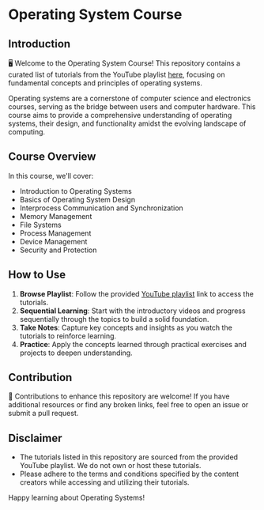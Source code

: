 # Operating System Course

## Introduction
🖥️ Welcome to the Operating System Course! This repository contains a curated list of tutorials from the YouTube playlist [here](https://www.youtube.com/playlist?list=PLBlnK6fEyqRiVhbXDGLXDk_OQAeuVcp2O), focusing on fundamental concepts and principles of operating systems. 

Operating systems are a cornerstone of computer science and electronics courses, serving as the bridge between users and computer hardware. This course aims to provide a comprehensive understanding of operating systems, their design, and functionality amidst the evolving landscape of computing.

## Course Overview
In this course, we'll cover:

- Introduction to Operating Systems
- Basics of Operating System Design
- Interprocess Communication and Synchronization
- Memory Management
- File Systems
- Process Management
- Device Management
- Security and Protection

## How to Use
1. **Browse Playlist**: Follow the provided [YouTube playlist](https://www.youtube.com/playlist?list=PLBlnK6fEyqRiVhbXDGLXDk_OQAeuVcp2O) link to access the tutorials.
2. **Sequential Learning**: Start with the introductory videos and progress sequentially through the topics to build a solid foundation.
3. **Take Notes**: Capture key concepts and insights as you watch the tutorials to reinforce learning.
4. **Practice**: Apply the concepts learned through practical exercises and projects to deepen understanding.

## Contribution
🌟 Contributions to enhance this repository are welcome! If you have additional resources or find any broken links, feel free to open an issue or submit a pull request.

## Disclaimer
- The tutorials listed in this repository are sourced from the provided YouTube playlist. We do not own or host these tutorials.
- Please adhere to the terms and conditions specified by the content creators while accessing and utilizing their tutorials.

Happy learning about Operating Systems!
